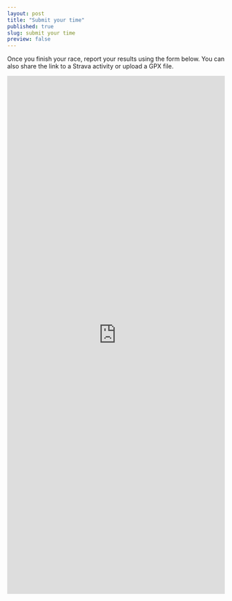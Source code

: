 ```yaml
---
layout: post
title: "Submit your time"
published: true
slug: submit your time
preview: false
---
```


Once you finish your race, report your results using the form below. You can also share the link to a Strava activity or upload a GPX file.

<iframe src="https://docs.google.com/forms/d/e/1FAIpQLScWM0INGmnGZKYTaeqmlzDre91-4-_opPshm-By24LuEvShhQ/viewform?embedded=true" width="100%" height="1200" frameborder="0" marginheight="0" marginwidth="0">Loading…</iframe>